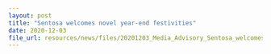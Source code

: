 ```yaml
---
layout: post
title: "Sentosa welcomes novel year-end festivities"
date: 2020-12-03
file_url: resources/news/files/20201203_Media_Advisory_Sentosa_welcomes_novel_yearend_festivities.pdf
---
```

